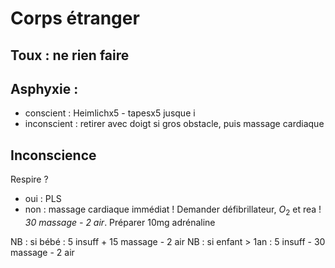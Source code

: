 # Corps étranger

## Toux : ne rien faire

## Asphyxie :

-   conscient : Heimlichx5 - tapesx5 jusque i
-   inconscient : retirer avec doigt si gros obstacle, puis massage
    cardiaque

## Inconscience

Respire ?

-   oui : PLS
-   non : massage cardiaque immédiat ! Demander défibrillateur, $O_2$ et
    rea ! *30 massage - 2 air*. Préparer 10mg adrénaline

NB : si bébé : 5 insuff + 15 massage - 2 air NB : si enfant \> 1an : 5
insuff - 30 massage - 2 air
